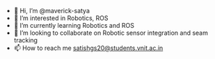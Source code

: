 - 👋 Hi, I’m @maverick-satya
- 👀 I’m interested in Robotics, ROS
- 🌱 I’m currently learning Robotics and ROS
- 💞️ I’m looking to collaborate on Robotic sensor integration and seam tracking  
- 📫 How to reach me satishgs20@students.vnit.ac.in

<!---
maverick-satya/maverick-satya is a ✨ special ✨ repository because its `README.md` (this file) appears on your GitHub profile.
You can click the Preview link to take a look at your changes.
--->
